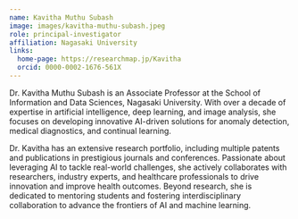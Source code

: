 ```yaml
---
name: Kavitha Muthu Subash
image: images/kavitha-muthu-subash.jpeg
role: principal-investigator
affiliation: Nagasaki University
links:
  home-page: https://researchmap.jp/Kavitha
  orcid: 0000-0002-1676-561X
---
```



Dr. Kavitha Muthu Subash is an Associate Professor at the School of Information and Data Sciences, Nagasaki University. With over a decade of expertise in artificial intelligence, deep learning, and image analysis, she focuses on developing innovative AI-driven solutions for anomaly detection, medical diagnostics, and continual learning.  

Dr. Kavitha has an extensive research portfolio, including multiple patents and publications in prestigious journals and conferences. Passionate about leveraging AI to tackle real-world challenges, she actively collaborates with researchers, industry experts, and healthcare professionals to drive innovation and improve health outcomes. Beyond research, she is dedicated to mentoring students and fostering interdisciplinary collaboration to advance the frontiers of AI and machine learning.
